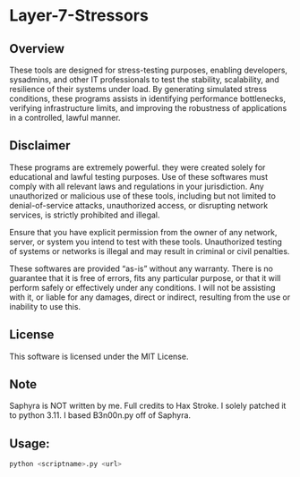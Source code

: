 # Layer-7-Stressors

## Overview
These tools are designed for stress-testing purposes, enabling developers, sysadmins, and other IT professionals to test the stability, scalability, and resilience of their systems under load. By generating simulated stress conditions, these programs assists in identifying performance bottlenecks, verifying infrastructure limits, and improving the robustness of applications in a controlled, lawful manner.

## Disclaimer
These programs are extremely powerful. they were created solely for educational and lawful testing purposes. Use of these softwares must comply with all relevant laws and regulations in your jurisdiction. Any unauthorized or malicious use of these tools, including but not limited to denial-of-service attacks, unauthorized access, or disrupting network services, is strictly prohibited and illegal.

Ensure that you have explicit permission from the owner of any network, server, or system you intend to test with these tools. Unauthorized testing of systems or networks is illegal and may result in criminal or civil penalties.

These softwares are provided “as-is” without any warranty. There is no guarantee that it is free of errors, fits any particular purpose, or that it will perform safely or effectively under any conditions. I will not be assisting with it, or liable for any damages, direct or indirect, resulting from the use or inability to use this.

## License
This software is licensed under the MIT License.

## Note
Saphyra is NOT written by me. Full credits to Hax Stroke. I solely patched it to python 3.11.
I based B3n00n.py off of Saphyra.

## Usage:
```bash
python <scriptname>.py <url>
